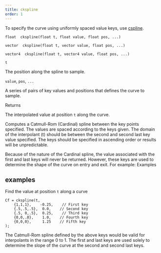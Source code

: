 ```yaml
---
title: ckspline
order: 1
---
```

To specify the curve using uniformly spaced value keys, use [cspline](cspline.html "Samples a Catmull-Rom (Cardinal) spline defined by uniformly spaced keys.").

`float  ckspline(float t, float value, float pos, ...)`

`vector  ckspline(float t, vector value, float pos, ...)`

`vector4  ckspline(float t, vector4 value, float pos, ...)`

`t`

The position along the spline to sample.

`value`, `pos`, `...`

A series of pairs of key values and positions that defines the curve to sample.

Returns

The interpolated value at position `t` along the curve.

Computes a Catmull-Rom (Cardinal) spline between the key points
specified. The values are spaced according to the keys given. The domain
of the interpolant (t) should be between the second and second last key
value specified. The keys should be specified in ascending order or
results will be unpredictable.

Because of the nature of the Cardinal spline, the value associated with
the first and last keys will never be returned. However, these keys are
used to determine the shape of the curve on entry and exit. For
example:
Examples

## examples

Find the value at position `t` along a curve

```vex
Cf = ckspline(t,
    {1,1,1},    -0.25,    // First key
    {.5,.5,.5},  0.0,    // Second key
    {.5, 0,.5},  0.25,    // Third key
    {0,0,.8},    1.0,    // Fourth key
    {0,0,0},     1.25    // Fifth key
);

```

The Catmull-Rom spline defined by the above keys would be valid for
interpolants in the range 0 to 1. The first and last keys are used
solely to determine the slope of the curve at the second and second last
keys.
